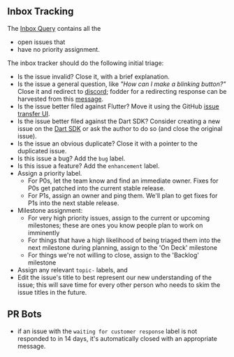 ## Inbox Tracking
 
The [Inbox Query](https://github.com/flutter/flutter-intellij/issues?q=is%3Aissue%20state%3Aopen%20-label%3AP0%20-label%3AP1%20-label%3AP2%20-label%3AP3) contains all the

* open issues that
* have no priority assignment.
 
The inbox tracker should do the following initial triage:

* Is the issue invalid? Close it, with a brief explanation.
* Is the issue a general question, like _"How can I make a blinking button?"_ Close it and redirect to [discord](https://github.com/flutter/flutter/blob/master/docs/contributing/Chat.md); fodder for a redirecting response can be harvested from this [message](https://gist.github.com/pq/9c8293516b055b369e34e7410c52d2d8).
* Is the issue better filed against Flutter?  Move it using the GitHub [issue transfer UI](https://docs.github.com/en/issues/tracking-your-work-with-issues/administering-issues/transferring-an-issue-to-another-repository#transferring-an-open-issue-to-another-repository).
* Is the issue better filed against the Dart SDK? Consider creating a new issue on the [Dart SDK](https://github.com/dart-lang/sdk/issues) or ask the author to do so (and close the original issue).
* Is the issue an obvious duplicate?  Close it with a pointer to the duplicated issue.
* Is this issue a bug?  Add the `bug` label.
* Is this issue a feature?  Add the `enhancement` label.
* Assign a priority label.
  * For P0s, let the team know and find an immediate owner. Fixes for P0s get patched into the current stable release.
  * For P1s, assign an owner and ping them. We'll plan to get fixes for P1s into the next stable release.
* Milestone assignment:
  * For very high priority issues, assign to the current or upcoming milestones; these are ones you know people plan to work on imminently
  * For things that have a high likelihood of being triaged them into the next milestone during planning, assign to the 'On Deck' milestone
  * For things we're not willing to close, assign to the 'Backlog' milestone
* Assign any relevant `topic-` labels, and
* Edit the issue's title to best represent our new understanding of the issue; this will save time for every other person who needs to skim the issue titles in the future.

## PR Bots
- if an issue with the `waiting for customer response` label is not responded to in 14 days, it's automatically closed with an appropriate message.
